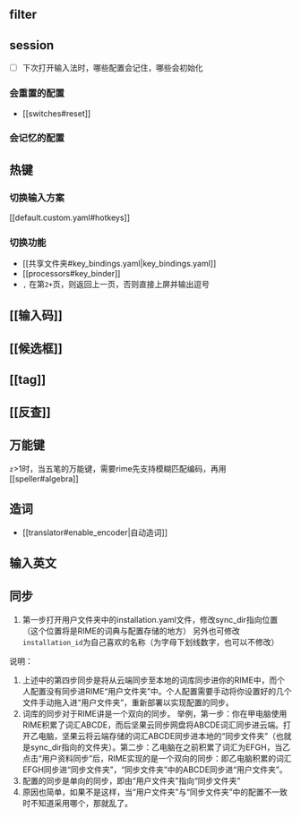 ## filter

## session
- [ ] 下次打开输入法时，哪些配置会记住，哪些会初始化
### 会重置的配置
- [[switches#reset]]
### 会记忆的配置

## 热键
### 切换输入方案
[[default.custom.yaml#hotkeys]]
### 切换功能
- [[共享文件夹#key_bindings.yaml|key_bindings.yaml]]
- [[processors#key_binder]]
- `,` 在第`2+`页，则返回上一页，否则直接上屏并输出逗号

## [[输入码]]
## [[候选框]]
## [[tag]]
## [[反查]]

## 万能键
`z`>1时，当五笔的万能键，需要rime先支持模糊匹配编码，再用[[speller#algebra]]
## 造词
- [[translator#enable_encoder|自动造词]]

## 输入英文

## 同步
1. 第一步打开用户文件夹中的installation.yaml文件，修改sync_dir指向位置（这个位置将是RIME的词典与配置存储的地方）
   另外也可修改`installation_id`为自己喜欢的名称（为字母下划线数字，也可以不修改）

说明：
1. 上述中的第四步同步是将从云端同步至本地的词库同步进你的RIME中，而个人配置没有同步进RIME“用户文件夹”中。个人配置需要手动将你设置好的几个文件手动拖入进“用户文件夹”，重新部署以实现配置的同步。
2. 词库的同步对于RIME讲是一个双向的同步。
举例，第一步：你在甲电脑使用RIME积累了词汇ABCDE，而后坚果云同步网盘将ABCDE词汇同步进云端。打开乙电脑，坚果云将云端存储的词汇ABCDE同步进本地的“同步文件夹”（也就是sync_dir指向的文件夹）。第二步：乙电脑在之前积累了词汇为EFGH，当乙点击“用户资料同步”后，RIME实现的是一个双向的同步：即乙电脑积累的词汇EFGH同步进“同步文件夹”，“同步文件夹”中的ABCDE同步进“用户文件夹”。
1. 配置的同步是单向的同步，即由“用户文件夹”指向“同步文件夹”
2. 原因也简单，如果不是这样，当“用户文件夹”与“同步文件夹”中的配置不一致时不知道采用哪个，那就乱了。
